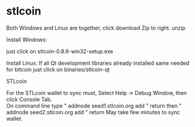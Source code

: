 stlcoin
=======

Both Windows and Linux are together, click download Zip to right.
unzip

Install Windows:

just click on stlcoin-0.8.6-win32-setup.exe

Install Linux:
If all Qt development libraries already installed same needed for bitcoin
just click on binaries/stlcoin-qt

STLcoin 

For the STLcoin wallet to sync must, Select Help -> Debug Window, then click Console Tab.  
On command line type " addnode seed1.stlcoin.org add " return
then " addnode seed2.stlcoin.org add " return
May take few minutes to sync wallet.

